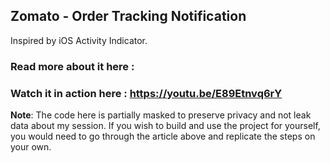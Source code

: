 ## Zomato - Order Tracking Notification
Inspired by iOS Activity Indicator.

### Read more about it here : <todo>

### Watch it in action here : https://youtu.be/E89Etnvq6rY

**Note**: The code here is partially masked to preserve privacy and not leak data about my session. If you wish to build and use the project for yourself, you would need to go through the article above and replicate the steps on your own.

